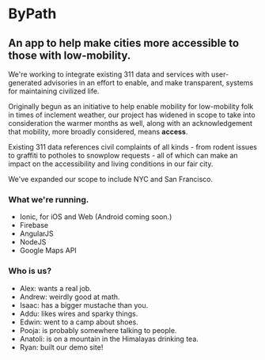 # ByPath
## An app to help make cities more accessible to those with low-mobility.

We're working to integrate existing 311 data and services with user-generated advisories in an effort to enable, and make transparent, systems for maintaining civilized life.

Originally begun as an initiative to help enable mobility for low-mobility folk in times of inclement weather, our project has widened in scope to take into consideration the warmer months as well, along with an acknowledgement that mobility, more broadly considered, means __access__.

Existing 311 data references civil complaints of all kinds - from rodent issues to graffiti to potholes to snowplow requests - all of which can make an impact on the accessibility and living conditions in our fair city.

We've expanded our scope to include NYC and San Francisco.

### What we're running.
- Ionic, for iOS and Web (Android coming soon.)
- Firebase
- AngularJS
- NodeJS
- Google Maps API

### Who is us?
- Alex: wants a real job.
- Andrew: weirdly good at math.
- Isaac: has a bigger mustache than you.
- Addu: likes wires and sparky things.
- Edwin: went to a camp about shoes.
- Pooja: is probably somewhere talking to people.
- Anatoli: is on a mountain in the Himalayas drinking tea.
- Ryan: built our demo site!

